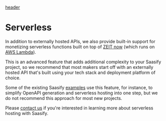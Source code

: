 [header](_header.md ':include')

# Serverless

In addition to externally hosted APIs, we also provide built-in support for monetizing serverless functions built on top of [ZEIT now](https://zeit.co/docs/v2/serverless-functions/introduction) (which runs on [AWS Lambda](https://aws.amazon.com/lambda/)).

This is an advanced feature that adds additional complexity to your Saasify project, so we recommend that most makers start off with an externally hosted API that's built using your tech stack and deployment platform of choice.

Some of the existing Saasify [examples](examples.md) use this feature, for instance, to simplify OpenAPI generation and serverless hosting into one step, but we do not recommend this approach for most new projects.

Please [contact us](support.md) if you're interested in learning more about serverless hosting with Saasify.
